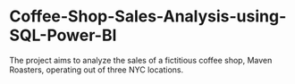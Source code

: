 # Coffee-Shop-Sales-Analysis-using-SQL-Power-BI
The project aims to analyze the sales of a fictitious coffee shop, Maven Roasters, operating out of three NYC locations.
